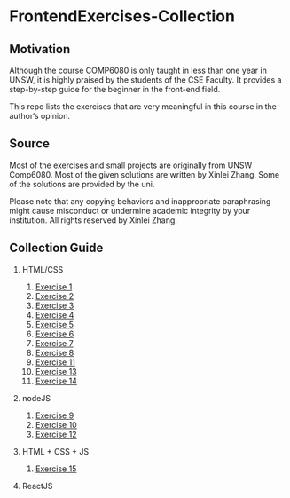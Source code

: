 # FrontendExercises-Collection

## Motivation
Although the course COMP6080 is only taught in less than one year in UNSW, it is highly praised by the students of the CSE Faculty. It provides a step-by-step guide for the beginner in the front-end field.

This repo lists the exercises that are very meaningful in this course in the author‘s opinion. 

## Source
Most of the exercises and small projects are originally from UNSW Comp6080. Most of the given solutions are written by Xinlei Zhang. Some of the solutions are provided by the uni.

Please note that any copying behaviors and inappropriate paraphrasing might cause misconduct or undermine academic integrity by your institution. All rights reserved by Xinlei Zhang.

## Collection Guide

1. HTML/CSS
   1. [Exercise 1](https://github.com/zxl010128/Comp6080-FrontendExercises-Collection/tree/main/Exercise1)
   2. [Exercise 2](https://github.com/zxl010128/Comp6080-FrontendExercises-Collection/tree/main/Exercise2)
   3. [Exercise 3](https://github.com/zxl010128/Comp6080-FrontendExercises-Collection/tree/main/Exercise3)
   4. [Exercise 4](https://github.com/zxl010128/Comp6080-FrontendExercises-Collection/tree/main/Exercise4)
   5. [Exercise 5](https://github.com/zxl010128/Comp6080-FrontendExercises-Collection/tree/main/Exercise5)
   6. [Exercise 6](https://github.com/zxl010128/Comp6080-FrontendExercises-Collection/tree/main/Exercise6)
   7. [Exercise 7](https://github.com/zxl010128/Comp6080-FrontendExercises-Collection/tree/main/Exercise7)
   8. [Exercise 8](https://github.com/zxl010128/Comp6080-FrontendExercises-Collection/tree/main/Exercise8)
   9. [Exercise 11](https://github.com/zxl010128/Comp6080-FrontendExercises-Collection/tree/main/Exercise11)
   10. [Exercise 13](https://github.com/zxl010128/Comp6080-FrontendExercises-Collection/tree/main/Exercise13)
   11. [Exercise 14](https://github.com/zxl010128/Comp6080-FrontendExercises-Collection/tree/main/Exercise14)

2. nodeJS
   1. [Exercise 9](https://github.com/zxl010128/Comp6080-FrontendExercises-Collection/tree/main/Exercise9)
   2. [Exercise 10](https://github.com/zxl010128/Comp6080-FrontendExercises-Collection/tree/main/Exercise10)
   3. [Exercise 12](https://github.com/zxl010128/Comp6080-FrontendExercises-Collection/tree/main/Exercise12)

3. HTML + CSS + JS
   1. [Exercise 15](https://github.com/zxl010128/Comp6080-FrontendExercises-Collection/tree/main/Exercise15)

4. ReactJS

